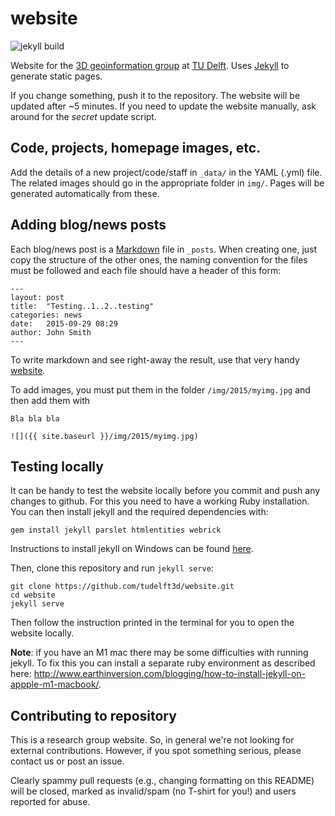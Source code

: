 # website

![jekyll build](https://github.com/tudelft3d/website/workflows/jekyll%20build/badge.svg)


Website for the [3D geoinformation group](http://3dgeoinfo.bk.tudelft.nl) at [TU Delft](http://www.tudelft.nl). Uses [Jekyll](http://www.jekyllrb.com) to generate static pages.

If you change something, push it to the repository. The website will be updated after ~5 minutes. If you need to update the website manually, ask around for the *secret* update script.


## Code, projects, homepage images, etc.

Add the details of a new project/code/staff in `_data/` in the YAML (.yml) file. The related images should go in the appropriate folder in `img/`. Pages will be generated automatically from these.


## Adding blog/news posts

Each blog/news post is a [Markdown](http://daringfireball.net/projects/markdown/syntax) file in `_posts`. When creating one, just copy the structure of the other ones, the naming convention for the files must be followed and each file should have a header of this form:

```
---
layout: post
title:  "Testing..1..2..testing"
categories: news
date:   2015-09-29 08:29
author: John Smith
---
```

To write markdown and see right-away the result, use that very handy [website](http://dillinger.io). 

To add images, you must put them in the folder `/img/2015/myimg.jpg` and then add them with 

```
Bla bla bla 

![]({{ site.baseurl }}/img/2015/myimg.jpg)
```

## Testing locally
It can be handy to test the website locally before you commit and push any changes to github. For this you need to have a working Ruby installation. You can then install jekyll and the required dependencies with:
```
gem install jekyll parslet htmlentities webrick
```
Instructions to install jekyll on Windows can be found [here](https://jekyllrb.com/docs/installation/windows).

Then, clone this repository and run `jekyll serve`:
```
git clone https://github.com/tudelft3d/website.git
cd website
jekyll serve
```
Then follow the instruction printed in the terminal for you to open the website locally.

**Note**: if you have an M1 mac there may be some difficulties with running jekyll. To fix this you can install a separate ruby environment as described here: http://www.earthinversion.com/blogging/how-to-install-jekyll-on-appple-m1-macbook/.

## Contributing to repository

This is a research group website. So, in general we're not looking for external contributions. However, if you spot something serious, please contact us or post an issue.

Clearly spammy pull requests (e.g., changing formatting on this README) will be closed, marked as invalid/spam (no T-shirt for you!) and users reported for abuse.

